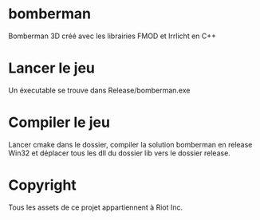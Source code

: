 # bomberman

Bomberman 3D créé avec les librairies FMOD et Irrlicht en C++

# Lancer le jeu

Un éxecutable se trouve dans Release/bomberman.exe

# Compiler le jeu

Lancer cmake dans le dossier, compiler la solution bomberman en release Win32 et déplacer tous les dll du dossier lib vers le dossier release.

# Copyright

Tous les assets de ce projet appartiennent à Riot Inc.